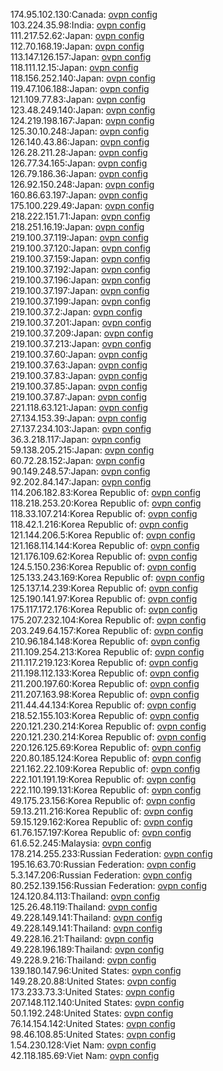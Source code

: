 174.95.102.130:Canada: [ovpn config](vpn/174_95_102_130.ovpn)  
103.224.35.98:India: [ovpn config](vpn/103_224_35_98.ovpn)  
111.217.52.62:Japan: [ovpn config](vpn/111_217_52_62.ovpn)  
112.70.168.19:Japan: [ovpn config](vpn/112_70_168_19.ovpn)  
113.147.126.157:Japan: [ovpn config](vpn/113_147_126_157.ovpn)  
118.111.12.15:Japan: [ovpn config](vpn/118_111_12_15.ovpn)  
118.156.252.140:Japan: [ovpn config](vpn/118_156_252_140.ovpn)  
119.47.106.188:Japan: [ovpn config](vpn/119_47_106_188.ovpn)  
121.109.77.83:Japan: [ovpn config](vpn/121_109_77_83.ovpn)  
123.48.249.140:Japan: [ovpn config](vpn/123_48_249_140.ovpn)  
124.219.198.167:Japan: [ovpn config](vpn/124_219_198_167.ovpn)  
125.30.10.248:Japan: [ovpn config](vpn/125_30_10_248.ovpn)  
126.140.43.86:Japan: [ovpn config](vpn/126_140_43_86.ovpn)  
126.28.211.28:Japan: [ovpn config](vpn/126_28_211_28.ovpn)  
126.77.34.165:Japan: [ovpn config](vpn/126_77_34_165.ovpn)  
126.79.186.36:Japan: [ovpn config](vpn/126_79_186_36.ovpn)  
126.92.150.248:Japan: [ovpn config](vpn/126_92_150_248.ovpn)  
160.86.63.197:Japan: [ovpn config](vpn/160_86_63_197.ovpn)  
175.100.229.49:Japan: [ovpn config](vpn/175_100_229_49.ovpn)  
218.222.151.71:Japan: [ovpn config](vpn/218_222_151_71.ovpn)  
218.251.16.19:Japan: [ovpn config](vpn/218_251_16_19.ovpn)  
219.100.37.119:Japan: [ovpn config](vpn/219_100_37_119.ovpn)  
219.100.37.120:Japan: [ovpn config](vpn/219_100_37_120.ovpn)  
219.100.37.159:Japan: [ovpn config](vpn/219_100_37_159.ovpn)  
219.100.37.192:Japan: [ovpn config](vpn/219_100_37_192.ovpn)  
219.100.37.196:Japan: [ovpn config](vpn/219_100_37_196.ovpn)  
219.100.37.197:Japan: [ovpn config](vpn/219_100_37_197.ovpn)  
219.100.37.199:Japan: [ovpn config](vpn/219_100_37_199.ovpn)  
219.100.37.2:Japan: [ovpn config](vpn/219_100_37_2.ovpn)  
219.100.37.201:Japan: [ovpn config](vpn/219_100_37_201.ovpn)  
219.100.37.209:Japan: [ovpn config](vpn/219_100_37_209.ovpn)  
219.100.37.213:Japan: [ovpn config](vpn/219_100_37_213.ovpn)  
219.100.37.60:Japan: [ovpn config](vpn/219_100_37_60.ovpn)  
219.100.37.63:Japan: [ovpn config](vpn/219_100_37_63.ovpn)  
219.100.37.83:Japan: [ovpn config](vpn/219_100_37_83.ovpn)  
219.100.37.85:Japan: [ovpn config](vpn/219_100_37_85.ovpn)  
219.100.37.87:Japan: [ovpn config](vpn/219_100_37_87.ovpn)  
221.118.63.121:Japan: [ovpn config](vpn/221_118_63_121.ovpn)  
27.134.153.39:Japan: [ovpn config](vpn/27_134_153_39.ovpn)  
27.137.234.103:Japan: [ovpn config](vpn/27_137_234_103.ovpn)  
36.3.218.117:Japan: [ovpn config](vpn/36_3_218_117.ovpn)  
59.138.205.215:Japan: [ovpn config](vpn/59_138_205_215.ovpn)  
60.72.28.152:Japan: [ovpn config](vpn/60_72_28_152.ovpn)  
90.149.248.57:Japan: [ovpn config](vpn/90_149_248_57.ovpn)  
92.202.84.147:Japan: [ovpn config](vpn/92_202_84_147.ovpn)  
114.206.182.83:Korea Republic of: [ovpn config](vpn/114_206_182_83.ovpn)  
118.218.253.20:Korea Republic of: [ovpn config](vpn/118_218_253_20.ovpn)  
118.33.107.214:Korea Republic of: [ovpn config](vpn/118_33_107_214.ovpn)  
118.42.1.216:Korea Republic of: [ovpn config](vpn/118_42_1_216.ovpn)  
121.144.206.5:Korea Republic of: [ovpn config](vpn/121_144_206_5.ovpn)  
121.168.114.144:Korea Republic of: [ovpn config](vpn/121_168_114_144.ovpn)  
121.176.109.62:Korea Republic of: [ovpn config](vpn/121_176_109_62.ovpn)  
124.5.150.236:Korea Republic of: [ovpn config](vpn/124_5_150_236.ovpn)  
125.133.243.169:Korea Republic of: [ovpn config](vpn/125_133_243_169.ovpn)  
125.137.14.239:Korea Republic of: [ovpn config](vpn/125_137_14_239.ovpn)  
125.190.141.97:Korea Republic of: [ovpn config](vpn/125_190_141_97.ovpn)  
175.117.172.176:Korea Republic of: [ovpn config](vpn/175_117_172_176.ovpn)  
175.207.232.104:Korea Republic of: [ovpn config](vpn/175_207_232_104.ovpn)  
203.249.64.157:Korea Republic of: [ovpn config](vpn/203_249_64_157.ovpn)  
210.96.184.148:Korea Republic of: [ovpn config](vpn/210_96_184_148.ovpn)  
211.109.254.213:Korea Republic of: [ovpn config](vpn/211_109_254_213.ovpn)  
211.117.219.123:Korea Republic of: [ovpn config](vpn/211_117_219_123.ovpn)  
211.198.112.133:Korea Republic of: [ovpn config](vpn/211_198_112_133.ovpn)  
211.200.197.60:Korea Republic of: [ovpn config](vpn/211_200_197_60.ovpn)  
211.207.163.98:Korea Republic of: [ovpn config](vpn/211_207_163_98.ovpn)  
211.44.44.134:Korea Republic of: [ovpn config](vpn/211_44_44_134.ovpn)  
218.52.155.103:Korea Republic of: [ovpn config](vpn/218_52_155_103.ovpn)  
220.121.230.214:Korea Republic of: [ovpn config](vpn/220_121_230_214.ovpn)  
220.121.230.214:Korea Republic of: [ovpn config](vpn/220_121_230_214.ovpn)  
220.126.125.69:Korea Republic of: [ovpn config](vpn/220_126_125_69.ovpn)  
220.80.185.124:Korea Republic of: [ovpn config](vpn/220_80_185_124.ovpn)  
221.162.22.109:Korea Republic of: [ovpn config](vpn/221_162_22_109.ovpn)  
222.101.191.19:Korea Republic of: [ovpn config](vpn/222_101_191_19.ovpn)  
222.110.199.131:Korea Republic of: [ovpn config](vpn/222_110_199_131.ovpn)  
49.175.23.156:Korea Republic of: [ovpn config](vpn/49_175_23_156.ovpn)  
59.13.211.216:Korea Republic of: [ovpn config](vpn/59_13_211_216.ovpn)  
59.15.129.162:Korea Republic of: [ovpn config](vpn/59_15_129_162.ovpn)  
61.76.157.197:Korea Republic of: [ovpn config](vpn/61_76_157_197.ovpn)  
61.6.52.245:Malaysia: [ovpn config](vpn/61_6_52_245.ovpn)  
178.214.255.233:Russian Federation: [ovpn config](vpn/178_214_255_233.ovpn)  
195.16.63.70:Russian Federation: [ovpn config](vpn/195_16_63_70.ovpn)  
5.3.147.206:Russian Federation: [ovpn config](vpn/5_3_147_206.ovpn)  
80.252.139.156:Russian Federation: [ovpn config](vpn/80_252_139_156.ovpn)  
124.120.84.113:Thailand: [ovpn config](vpn/124_120_84_113.ovpn)  
125.26.48.119:Thailand: [ovpn config](vpn/125_26_48_119.ovpn)  
49.228.149.141:Thailand: [ovpn config](vpn/49_228_149_141.ovpn)  
49.228.149.141:Thailand: [ovpn config](vpn/49_228_149_141.ovpn)  
49.228.16.21:Thailand: [ovpn config](vpn/49_228_16_21.ovpn)  
49.228.196.189:Thailand: [ovpn config](vpn/49_228_196_189.ovpn)  
49.228.9.216:Thailand: [ovpn config](vpn/49_228_9_216.ovpn)  
139.180.147.96:United States: [ovpn config](vpn/139_180_147_96.ovpn)  
149.28.20.88:United States: [ovpn config](vpn/149_28_20_88.ovpn)  
173.233.73.3:United States: [ovpn config](vpn/173_233_73_3.ovpn)  
207.148.112.140:United States: [ovpn config](vpn/207_148_112_140.ovpn)  
50.1.192.248:United States: [ovpn config](vpn/50_1_192_248.ovpn)  
76.14.154.142:United States: [ovpn config](vpn/76_14_154_142.ovpn)  
98.46.108.85:United States: [ovpn config](vpn/98_46_108_85.ovpn)  
1.54.230.128:Viet Nam: [ovpn config](vpn/1_54_230_128.ovpn)  
42.118.185.69:Viet Nam: [ovpn config](vpn/42_118_185_69.ovpn)  
